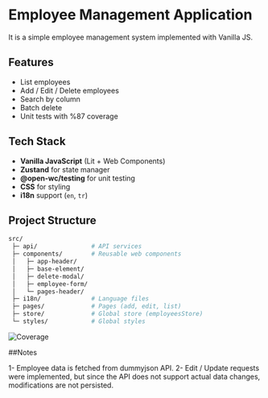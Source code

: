 # Employee Management Application

It is a simple employee management system implemented with Vanilla JS.

## Features

- List employees
- Add / Edit / Delete employees
- Search by column
- Batch delete
- Unit tests with %87 coverage

## Tech Stack

- **Vanilla JavaScript** (Lit + Web Components)
- **Zustand** for state manager
- **@open-wc/testing** for unit testing
- **CSS** for styling
- **i18n** support (`en`, `tr`)

## Project Structure

```bash
src/
 ├─ api/               # API services
 ├─ components/        # Reusable web components
 │   ├─ app-header/
 │   ├─ base-element/
 │   ├─ delete-modal/
 │   ├─ employee-form/
 │   └─ pages-header/
 ├─ i18n/              # Language files
 ├─ pages/             # Pages (add, edit, list)
 ├─ store/             # Global store (employeesStore)
 └─ styles/            # Global styles
```

![Coverage](https://img.shields.io/badge/coverage-87%25-brightgreen)

##Notes

1- Employee data is fetched from dummyjson API.
2- Edit / Update requests were implemented, but since the API does not support actual data changes, modifications are not persisted.

